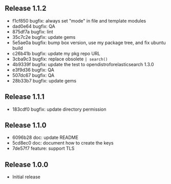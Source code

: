 ## Release 1.1.2

* f1cf850 bugfix: always set "mode" in file and template modules
* dad0e64 bugfix: QA
* 875df7a bugfix: lint
* 35c7c2e bugfix: update gems
* 5e5ae0a bugfix: bump box version, use my package tree, and fix ubuntu build
* c26b41b bugfix: update my pkg repo URL
* 3cba9c3 bugfix: replace obsolete `| search()`
* 4b9339f bugfix: update the test to opendistroforelasticsearch 1.3.0
* e3f9d36 bugfix: QA
* 507dc67 bugfix: QA
* 28b33b7 bugfix: update gems

## Release 1.1.1

* 183cdf0 bugfix: update directory permission

## Release 1.1.0

* 6096b28 doc: update README
* 5cd8ec0 doc: document how to create the keys
* 7de57f7 feature: support TLS

## Release 1.0.0

* Initial release
